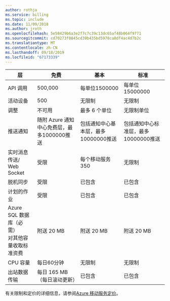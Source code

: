 ```yaml
---
author: rothja
ms.service: billing
ms.topic: include
ms.date: 11/09/2018
ms.author: jroth
ms.openlocfilehash: 5e58429b6a3e2f7c7c39c13dc65af48b064f9771
ms.sourcegitcommit: cd70273f0845cd39b435bd5978ca0df4ac4d7b2c
ms.translationtype: MT
ms.contentlocale: zh-CN
ms.lasthandoff: 09/18/2019
ms.locfileid: "67173339"
---
```

| 层 | 免费 | 基本 | 标准 |
| --- | --- | --- | --- |
| API 调用 |500,000 |每单位1500000 |每单位15000000 |
| 活动设备 |500 |无限制 |无限制 |
| 调整 |不可用 |最多 6 个单位 |无限制单位 |
| 推送通知 |随附 Azure 通知中心免费层，最多1000000推送 |包括通知中心基本层，最多10000000推送 |包括通知中心标准层，最多10000000推送 |
| 实时消息传送/<br/>Web Socket |受限 |每个移动服务350 |无限制 |
| 脱机同步 |受限 |已包含 |已包含 |
| 计划的作业 |受限 |已包含 |已包含 |
| Azure SQL 数据库（必需） <br/>对其他容量收取标准资费 |附送 20 MB |附送 20 MB |附送 20 MB |
| CPU 容量 |每日60分钟 |无限制 |无限制 |
| 出站数据传输 |每日 165 MB （每日滚动更新） |已包含 |已包含 |

有关限制和定价的详细信息，请参阅[Azure 移动服务定价](https://azure.microsoft.com/pricing/details/mobile-services/)。 

